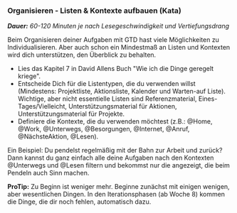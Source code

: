 ### Organisieren - Listen & Kontexte aufbauen (Kata)

_**Dauer:** 60-120 Minuten je nach Lesegeschwindigkeit und Vertiefungsdrang_

Beim Organisieren deiner Aufgaben mit GTD hast viele Möglichkeiten zu Individualisieren. Aber auch schon ein Mindestmaß an Listen und Kontexten wird dich unterstützen, den Überblick zu behalten.

- Lies das Kapitel 7 in David Allens Buch "Wie ich die Dinge geregelt kriege".
- Entscheide Dich für die Listentypen, die du verwenden willst (Mindestens: Projektliste, Aktionsliste, Kalender und Warten-auf Liste). Wichtige, aber nicht essentielle Listen sind Referenzmaterial, Eines-Tages/Vielleicht, Unterstützungsmaterial für Aktionen, Unterstützungsmaterial für Projekte.
- Definiere die Kontexte, die du verwenden möchtest (z.B.: @Home, @Work, @Unterwegs, @Besorgungen, @Internet, @Anruf, @NächsteAktion, @Lesen).

Ein Beispiel: Du pendelst regelmäßig mit der Bahn zur Arbeit und zurück? Dann kannst du ganz einfach alle deine Aufgaben nach den Kontexten @Unterwegs und @Lesen filtern und bekommst nur die angezeigt, die beim Pendeln auch Sinn machen. 

**ProTip:** Zu Beginn ist weniger mehr. Beginne zunächst mit einigen wenigen, aber wesentlichen Dingen. In den Iterationsphasen (ab Woche 8) kommen die Dinge, die dir noch fehlen, automatisch dazu. 
